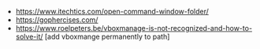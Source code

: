 - https://www.itechtics.com/open-command-window-folder/
- https://gophercises.com/
- https://www.roelpeters.be/vboxmanage-is-not-recognized-and-how-to-solve-it/ [add vboxmange permanently to path]
